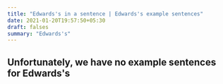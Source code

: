 ```yaml
---
title: "Edwards's in a sentence | Edwards's example sentences"
date: 2021-01-20T19:57:50+05:30
draft: falses
summary: "Edwards's"
---
```

## Unfortunately, we have no example sentences for Edwards's                 
